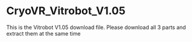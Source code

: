 # CryoVR_Vitrobot_V1.05
This is the Vitrobot V1.05 download file.
Please download all 3 parts and extract them at the same time

